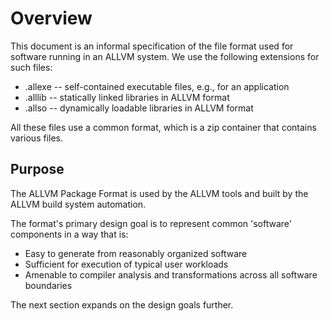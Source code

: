 # Overview

This document is an informal specification of the file format
used for software running in an ALLVM system.
We use the following extensions for such files:

* .allexe -- self-contained executable files, e.g., for an application
* .alllib -- statically linked libraries in ALLVM format
* .allso  -- dynamically loadable libraries in ALLVM format

All these files use a common format, which is a zip container that
contains various files.

## Purpose

The ALLVM Package Format is used by the ALLVM tools and
built by the ALLVM build system automation.

The format's primary design goal is to represent common
'software' components in a way that is:

* Easy to generate from reasonably organized software
* Sufficient for execution of typical user workloads
* Amenable to compiler analysis and transformations across all software
  boundaries

The next section expands on the design goals further.


